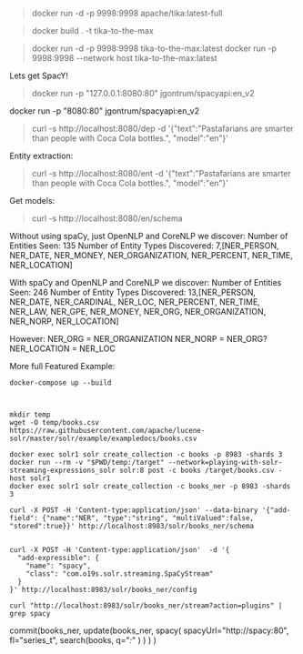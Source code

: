 > docker run -d -p 9998:9998 apache/tika:latest-full


> docker build . -t tika-to-the-max

> docker run -d -p 9998:9998 tika-to-the-max:latest
> docker run -p 9998:9998 --network host tika-to-the-max:latest


Lets get SpacY!

> docker run -p "127.0.0.1:8080:80" jgontrum/spacyapi:en_v2

docker run -p "8080:80" jgontrum/spacyapi:en_v2   

>curl -s http://localhost:8080/dep -d '{"text":"Pastafarians are smarter than people with Coca Cola bottles.", "model":"en"}'

Entity extraction:
> curl -s http://localhost:8080/ent -d '{"text":"Pastafarians are smarter than people with Coca Cola bottles.", "model":"en"}'

Get models:

> curl -s http://localhost:8080/en/schema


Without using spaCy, just OpenNLP and CoreNLP we discover:
Number of Entities Seen: 135
Number of Entity Types Discovered: 7,[NER_PERSON, NER_DATE, NER_MONEY, NER_ORGANIZATION, NER_PERCENT, NER_TIME, NER_LOCATION]


With spaCy and OpenNLP and CoreNLP we discover:
Number of Entities Seen: 246
Number of Entity Types Discovered: 13,[NER_PERSON, NER_DATE, NER_CARDINAL, NER_LOC, NER_PERCENT, NER_TIME, NER_LAW, NER_GPE, NER_MONEY, NER_ORG, NER_ORGANIZATION, NER_NORP, NER_LOCATION]

However:
NER_ORG = NER_ORGANIZATION
NER_NORP = NER_ORG?
NER_LOCATION = NER_LOC


More full Featured Example:

```
docker-compose up --build



mkdir temp
wget -O temp/books.csv https://raw.githubusercontent.com/apache/lucene-solr/master/solr/example/exampledocs/books.csv

docker exec solr1 solr create_collection -c books -p 8983 -shards 3
docker run --rm -v "$PWD/temp:/target" --network=playing-with-solr-streaming-expressions_solr solr:8 post -c books /target/books.csv -host solr1
docker exec solr1 solr create_collection -c books_ner -p 8983 -shards 3

curl -X POST -H 'Content-type:application/json' --data-binary '{"add-field": {"name":"NER", "type":"string", "multiValued":false, "stored":true}}' http://localhost:8983/solr/books_ner/schema


curl -X POST -H 'Content-type:application/json'  -d '{
  "add-expressible": {
    "name": "spacy",
    "class": "com.o19s.solr.streaming.SpaCyStream"
  }
}' http://localhost:8983/solr/books_ner/config

curl "http://localhost:8983/solr/books_ner/stream?action=plugins" | grep spacy
```
commit(books_ner,
  update(books_ner,
    spacy(
      spacyUrl="http://spacy:80",
      fl="series_t",
      search(books,
           q="*:*"
      )
    )
  )
)

